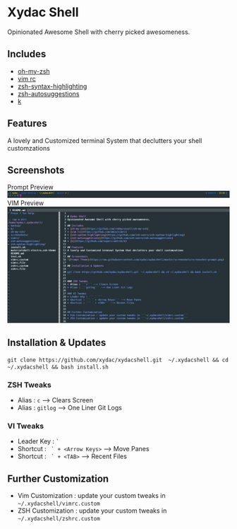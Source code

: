 
# Xydac Shell
Opinionated Awesome Shell with cherry picked awesomeness.

## Includes
* [oh-my-zsh](https://github.com/robbyrussell/oh-my-zsh)
* [vim rc](https://github.com/amix/vimrc)
* [zsh-syntax-highlighting](https://github.com/zsh-users/zsh-syntax-highlighting)
* [zsh-autosuggestions](https://github.com/zsh-users/zsh-autosuggestions)
* [k](https://github.com/supercrabtree/k)

## Features
A lovely and Customized terminal System that declutters your shell customzations

## Screenshots
Prompt Preview
![Prompt Theme](https://raw.githubusercontent.com/xydac/xydacshell/master/screenshots/screenshot-prompt.png)
VIM Preview
![VI](https://raw.githubusercontent.com/xydac/xydacshell/master/screenshots/screenshot-vi.png)
## Installation & Updates
``` 
git clone https://github.com/xydac/xydacshell.git  ~/.xydacshell && cd ~/.xydacshell && bash install.sh
```

### ZSH Tweaks
* Alias : ```c``` --> Clears Screen
* Alias : ```gitlog``` --> One Liner Git Logs

### VI Tweaks
* Leader Key : ``` ` ```
* Shortcut : ``` ` + <Arrow Keys>``` --> Move Panes
* Shortcut : ``` ` + <TAB>``` --> Recent Files


## Further Customization
* Vim Customization : update your custom tweaks in ```~/.xydacshell/vimrc.custom```
* ZSH Customization : update your custom tweaks in ```~/.xydacshell/zshrc.custom```



